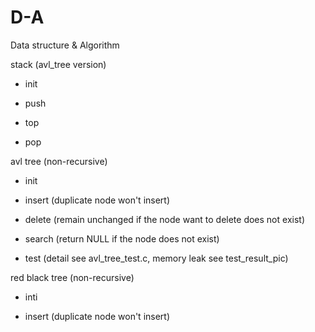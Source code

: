 # D-A
Data structure &amp; Algorithm

stack (avl_tree version)

- init

- push

- top

- pop

avl tree (non-recursive)

- init

- insert (duplicate node won't insert)

- delete (remain unchanged if the node want to delete does not exist)

- search (return NULL if the node does not exist)

- test (detail see avl_tree_test.c, memory leak see test_result_pic)

red black tree (non-recursive)

- inti

- insert (duplicate node won't insert)